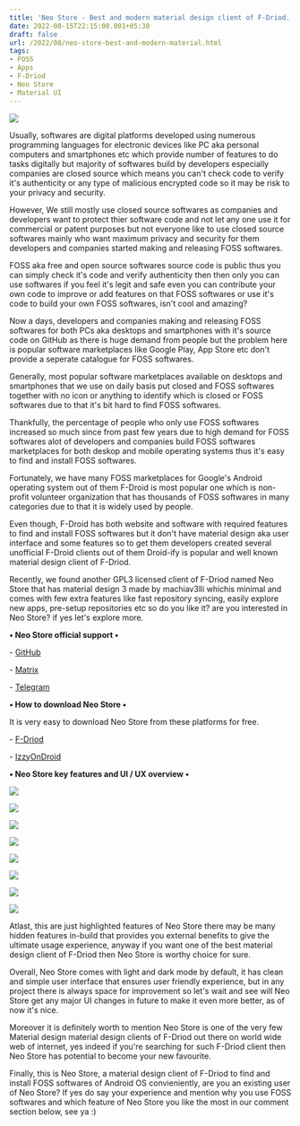 ```yaml
---
title: 'Neo Store - Best and modern material design client of F-Driod.'
date: 2022-08-15T22:15:00.001+05:30
draft: false
url: /2022/08/neo-store-best-and-modern-material.html
tags: 
- FOSS
- Apps
- F-Driod
- Neo Store
- Material UI
---
```


 [![](https://lh3.googleusercontent.com/-3aS5SKmkNnY/Yvp4EQUlrgI/AAAAAAAANH8/GjbrYxBdz-Arwo6mSvrwc99RNIHlGNa1gCNcBGAsYHQ/s1600/1660581901575525-0.png)](https://lh3.googleusercontent.com/-3aS5SKmkNnY/Yvp4EQUlrgI/AAAAAAAANH8/GjbrYxBdz-Arwo6mSvrwc99RNIHlGNa1gCNcBGAsYHQ/s1600/1660581901575525-0.png) 

  

  

  

Usually, softwares are digital platforms developed using numerous programming languages for electronic devices like PC aka personal computers and smartphones etc which provide number of features to do tasks digitally but majority of softwares build by developers especially companies are closed source which means you can't check code to verify it's authenticity or any type of malicious encrypted code so it may be risk to your privacy and security.

  

However, We still mostly use closed source softwares as companies and developers want to protect thier software code and not let any one use it for commercial or patent purposes but not everyone like to use closed source softwares mainly who want maximum privacy and security for them developers and companies started making and releasing FOSS softwares.  

  

FOSS aka free and open source softwares source code is public thus you can simply check it's code and verify authenticity then then only you can use softwares if you feel it's legit and safe even you can contribute your own code to improve or add features on that FOSS softwares or use it's code to build your own FOSS softwares, isn't cool and amazing?

  

Now a days, developers and companies making and releasing FOSS softwares for both PCs aka desktops and smartphones with it's source code on GitHub as there is huge demand from people but the problem here is popular software marketplaces like Google Play, App Store etc don't provide a seperate catalogue for FOSS softwares.

  

Generally, most popular software marketplaces available on desktops and smartphones that we use on daily basis put closed and FOSS softwares together with no icon or anything to identify which is closed or FOSS softwares due to that it's bit hard to find FOSS softwares.

  

Thankfully, the percentage of people who only use FOSS softwares increased so much since from past few years due to high demand for FOSS softwares alot of developers and companies build FOSS softwares marketplaces for both deskop and mobile operating systems thus it's easy to find and install FOSS softwares.

  

Fortunately, we have many FOSS marketplaces for Google's Android operating system out of them F-Droid is most popular one which is non-profit volunteer organization that has thousands of FOSS softwares in many categories due to that it is widely used by people.

  

Even though, F-Droid has both website and software with required features to find and install FOSS softwares but it don't have material design aka user interface and some features so to get them developers created several unofficial F-Droid clients out of them Droid-ify is popular and well known material design client of F-Driod.

  

Recently, we found another GPL3 licensed client of F-Driod named Neo Store that has material design 3 made by machiav3lli whichis minimal and comes with few extra features like fast repository syncing, easily explore new apps, pre-setup repositories etc so do you like it? are you interested in Neo Store? if yes let's explore more.

  

**• Neo Store official support •**

\- [GitHub](https://github.com/NeoApplications/Neo-Store)

\- [Matrix](https://matrix.to/#/#neo-store:matrix.org)

\- [Telegram](https://t.me/neo_android_store)

  

**• How to download Neo Store •**

It is very easy to download Neo Store from these platforms for free.

  

\- [F-Driod](https://f-droid.org/packages/com.machiav3lli.fdroid)

\- [IzzyOnDroid](https://android.izzysoft.de/repo/apk/com.machiav3lli.fdroid)

  

**• Neo Store key features and UI / UX overview •**

 **[![](https://lh3.googleusercontent.com/-LAVodWulQHs/Yvp4DroFzcI/AAAAAAAANH4/bTdDEO8XgCcM0hJoZhauTbB4gGFV9nd-ACNcBGAsYHQ/s1600/1660581898194754-1.png)](https://lh3.googleusercontent.com/-LAVodWulQHs/Yvp4DroFzcI/AAAAAAAANH4/bTdDEO8XgCcM0hJoZhauTbB4gGFV9nd-ACNcBGAsYHQ/s1600/1660581898194754-1.png)** 

 **[![](https://lh3.googleusercontent.com/-Cx4NAXv1S4k/Yvp4CzDIJ1I/AAAAAAAANH0/nr8Hi2tOXw84tc9rWtmET-xLTtXbegcsQCNcBGAsYHQ/s1600/1660581894828659-2.png)](https://lh3.googleusercontent.com/-Cx4NAXv1S4k/Yvp4CzDIJ1I/AAAAAAAANH0/nr8Hi2tOXw84tc9rWtmET-xLTtXbegcsQCNcBGAsYHQ/s1600/1660581894828659-2.png)** 

 **[![](https://lh3.googleusercontent.com/-tFVKjgJ0Fhk/Yvp4CHfUCqI/AAAAAAAANHw/UWiM0W8ygcInfVuXr3wNxsU-7HY61vCQwCNcBGAsYHQ/s1600/1660581891333602-3.png)](https://lh3.googleusercontent.com/-tFVKjgJ0Fhk/Yvp4CHfUCqI/AAAAAAAANHw/UWiM0W8ygcInfVuXr3wNxsU-7HY61vCQwCNcBGAsYHQ/s1600/1660581891333602-3.png)** 

 **[![](https://lh3.googleusercontent.com/-O-JSiBnwDG4/Yvp4BLzA8kI/AAAAAAAANHs/PCMLQ4F9A-Qu64nZcaYChON3IGtouSaZACNcBGAsYHQ/s1600/1660581886718837-4.png)](https://lh3.googleusercontent.com/-O-JSiBnwDG4/Yvp4BLzA8kI/AAAAAAAANHs/PCMLQ4F9A-Qu64nZcaYChON3IGtouSaZACNcBGAsYHQ/s1600/1660581886718837-4.png)** 

 **[![](https://lh3.googleusercontent.com/-iu9OHhwx-DQ/Yvp3_7YjjKI/AAAAAAAANHo/OaFluMJiACo50h4j-1qjez2vzM-Yqj8ngCNcBGAsYHQ/s1600/1660581883305578-5.png)](https://lh3.googleusercontent.com/-iu9OHhwx-DQ/Yvp3_7YjjKI/AAAAAAAANHo/OaFluMJiACo50h4j-1qjez2vzM-Yqj8ngCNcBGAsYHQ/s1600/1660581883305578-5.png)** 

 **[![](https://lh3.googleusercontent.com/-RUr8ywRpTt4/Yvp3_CzPlXI/AAAAAAAANHk/DdWQE-RHThYjp53KqXCGTsDhJKqOlWAXACNcBGAsYHQ/s1600/1660581880249439-6.png)](https://lh3.googleusercontent.com/-RUr8ywRpTt4/Yvp3_CzPlXI/AAAAAAAANHk/DdWQE-RHThYjp53KqXCGTsDhJKqOlWAXACNcBGAsYHQ/s1600/1660581880249439-6.png)** 

 **[![](https://lh3.googleusercontent.com/-bRWUmKklB38/Yvp3-ZSQGwI/AAAAAAAANHg/DiK9ubo0jFgmTL6wVoBeOUJKYGC8LwXtQCNcBGAsYHQ/s1600/1660581877125841-7.png)](https://lh3.googleusercontent.com/-bRWUmKklB38/Yvp3-ZSQGwI/AAAAAAAANHg/DiK9ubo0jFgmTL6wVoBeOUJKYGC8LwXtQCNcBGAsYHQ/s1600/1660581877125841-7.png)** 

 **[![](https://lh3.googleusercontent.com/-z1ggqXM8MKs/Yvp39idKrtI/AAAAAAAANHc/QlH1s-QatowQkXCA03u00CAxUMmQldxFQCNcBGAsYHQ/s1600/1660581874001440-8.png)](https://lh3.googleusercontent.com/-z1ggqXM8MKs/Yvp39idKrtI/AAAAAAAANHc/QlH1s-QatowQkXCA03u00CAxUMmQldxFQCNcBGAsYHQ/s1600/1660581874001440-8.png)** 

Atlast, this are just highlighted features of Neo Store there may be many hidden features in-build that provides you external benefits to give the ultimate usage experience, anyway if you want one of the best material design client of F-Driod then Neo Store is worthy choice for sure.

  

Overall, Neo Store comes with light and dark mode by default, it has clean and simple user interface that ensures user friendly experience, but in any project there is always space for improvement so let's wait and see will Neo Store get any major UI changes in future to make it even more better, as of now it's nice.

  

Moreover it is definitely worth to mention Neo Store is one of the very few Material design material design clients of F-Driod out there on world wide web of internet, yes indeed if you're searching for such F-Driod client then Neo Store has potential to become your new favourite.

  

Finally, this is Neo Store, a material design client of F-Driod to find and install FOSS softwares of Android OS convieniently, are you an existing user of Neo Store? If yes do say your experience and mention why you use FOSS softwares and which feature of Neo Store you like the most in our comment section below, see ya :)